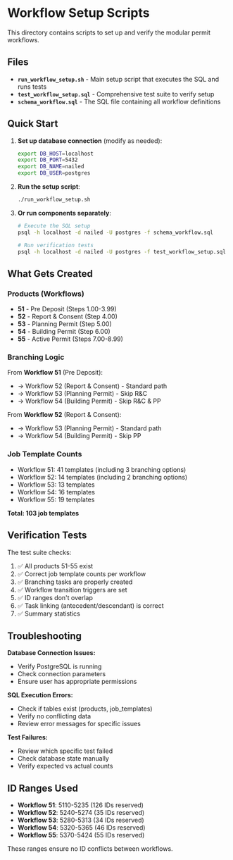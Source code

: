 # Workflow Setup Scripts

This directory contains scripts to set up and verify the modular permit workflows.

## Files

- **`run_workflow_setup.sh`** - Main setup script that executes the SQL and runs tests
- **`test_workflow_setup.sql`** - Comprehensive test suite to verify setup
- **`schema_workflow.sql`** - The SQL file containing all workflow definitions

## Quick Start

1. **Set up database connection** (modify as needed):
   ```bash
   export DB_HOST=localhost
   export DB_PORT=5432
   export DB_NAME=nailed
   export DB_USER=postgres
   ```

2. **Run the setup script**:
   ```bash
   ./run_workflow_setup.sh
   ```

3. **Or run components separately**:
   ```bash
   # Execute the SQL setup
   psql -h localhost -d nailed -U postgres -f schema_workflow.sql
   
   # Run verification tests
   psql -h localhost -d nailed -U postgres -f test_workflow_setup.sql
   ```

## What Gets Created

### Products (Workflows)
- **51** - Pre Deposit (Steps 1.00-3.99)
- **52** - Report & Consent (Step 4.00)
- **53** - Planning Permit (Step 5.00)
- **54** - Building Permit (Step 6.00)
- **55** - Active Permit (Steps 7.00-8.99)

### Branching Logic
From **Workflow 51** (Pre Deposit):
- → Workflow 52 (Report & Consent) - Standard path
- → Workflow 53 (Planning Permit) - Skip R&C
- → Workflow 54 (Building Permit) - Skip R&C & PP

From **Workflow 52** (Report & Consent):
- → Workflow 53 (Planning Permit) - Standard path
- → Workflow 54 (Building Permit) - Skip PP

### Job Template Counts
- Workflow 51: 41 templates (including 3 branching options)
- Workflow 52: 14 templates (including 2 branching options)
- Workflow 53: 13 templates
- Workflow 54: 16 templates
- Workflow 55: 19 templates

**Total: 103 job templates**

## Verification Tests

The test suite checks:
1. ✅ All products 51-55 exist
2. ✅ Correct job template counts per workflow
3. ✅ Branching tasks are properly created
4. ✅ Workflow transition triggers are set
5. ✅ ID ranges don't overlap
6. ✅ Task linking (antecedent/descendant) is correct
7. ✅ Summary statistics

## Troubleshooting

**Database Connection Issues:**
- Verify PostgreSQL is running
- Check connection parameters
- Ensure user has appropriate permissions

**SQL Execution Errors:**
- Check if tables exist (products, job_templates)
- Verify no conflicting data
- Review error messages for specific issues

**Test Failures:**
- Review which specific test failed
- Check database state manually
- Verify expected vs actual counts

## ID Ranges Used

- **Workflow 51**: 5110-5235 (126 IDs reserved)
- **Workflow 52**: 5240-5274 (35 IDs reserved)
- **Workflow 53**: 5280-5313 (34 IDs reserved)
- **Workflow 54**: 5320-5365 (46 IDs reserved)
- **Workflow 55**: 5370-5424 (55 IDs reserved)

These ranges ensure no ID conflicts between workflows.
